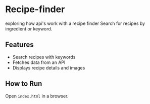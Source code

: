 # Recipe-finder
exploring how api's work with a recipe finder
Search for recipes by ingredient or keyword.
 
## Features
- Search recipes with keywords
- Fetches data from an API
- Displays recipe details and images
 
## How to Run
Open `index.html` in a browser.

